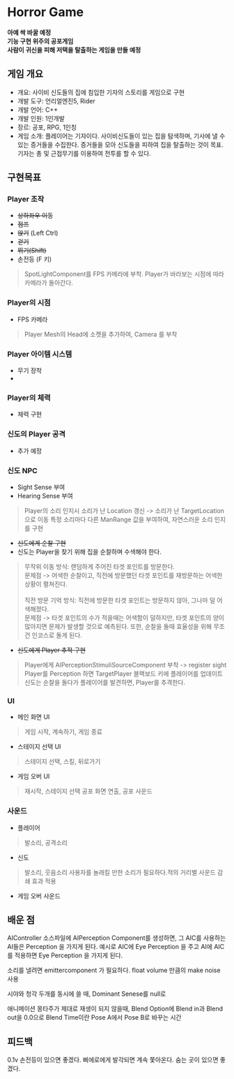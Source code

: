  # Horror Game
**아예 싹 바꿀 예정<br>
기능 구현 위주의 공포게임<br>
사람이 귀신을 피해 저택을 탈출하는 게임을 만들 예정**


## 게임 개요
- 개요: 사이비 신도들의 집에 침입한 기자의 스토리를 게임으로 구현
- 개발 도구: 언리얼엔진5, Rider
- 개발 언어: C++
- 개발 인원: 1인개발
- 장르: 공포, RPG, 1인칭
- 게임 소개: 플레이어는 기자이다. 사이비신도들이 있는 집을 탐색하며, 기사에 낼 수 있는 증거들을 수집한다. 증거들을 모아 신도들을 피하여 집을 탈출하는 것이 목표. 
             기자는 총 및 근접무기를 이용하여 전투를 할 수 있다.

## 구현목표
### Player 조작
 - ~~상하좌우 이동~~
 - ~~점프~~
 - ~~앉기~~ (Left Ctrl)
 - ~~걷기~~
 - ~~뛰기(Shift)~~
 - 손전등 (F 키)
 > SpotLightComponent를 FPS 카메라에 부착. Player가 바라보는 시점에 따라 카메라가 돌아간다.
 
 
 ### Player의 시점
- FPS 카메라
> Player Mesh의 Head에 소켓을 추가하여, Camera 를 부착

### Player 아이템 시스템
- 무기 장착
- 
 
 ### Player의 체력
 - 체력 구현
 
 ### 신도의 Player 공격
 - 추가 예정


### 신도 NPC 
  - Sight Sense 부여
  - Hearing Sense 부여
  >  Player의 소리 인지시 소리가 난 Location 갱신 -> 소리가 난 TargetLocation으로 이동
  > 특정 소리마다 다른 ManRange 값을 부여하여, 자연스러운 소리 인지를 구현
  - ~~신도에게 순찰 구현~~
  - 신도는 Player을 찾기 위해 집을 순찰하며 수색해야 한다. <br>
   >  무작위 이동 방식: 랜덤하게 주어진 타겟 포인트를 방문한다. <br>문제점 -> 어색한 순찰이고, 직전에 방문했던 타겟 포인트를 재방문하는 어색한 상황이 펼쳐진다.<br><br>
   >  직전 방문 기억 방식: 직전에 방문한 타겟 포인트는 방문하지 않아, 그나마 덜 어색해졌다. <br>문제점 -> 타겟 포인트의 수가 적을때는 어색함이 덜하지만, 타겟 포인트의 양이 많아지면 문제가 발생할 것으로 예측된다. 또한, 순찰을 돌때 효율성을 위해 무조건 인코스로 돌게 된다.
   
  - ~~신도에게 Player 추적 구현~~
  > Player에게 AIPerceptionStimuliSourceComponent 부착 -> register sight <br>
  > Player를 Perception 하면 TargetPlayer 블랙보드 키에 플레이어를 업데이트 <br>
  > 신도는 순찰을 돌다가 플레이어를 발견하면, Player를 추격한다. <br>
  


### UI
- 메인 화면 UI
 > 게임 시작, 계속하기, 게임 종료 
- 스테이지 선택 UI
 > 스테이지 선택, 스킬, 뒤로가기
- 게임 오버 UI
 > 재시작, 스테이지 선택
 > 공포 화면 연출, 공포 사운드
 
### 사운드
- 플레이어
> 발소리, 공격소리
- 신도
> 발소리, 웃음소리
> 사용자를 놀래킬 만한 소리가 필요하다.적의 거리별 사운드 감쇄 효과 적용
- 게임 오버 사운드



## 배운 점
AIController 소스파일에 AIPerception Component를 생성하면, 그 AIC를 사용하는 AI들은 Perception 을 가지게 된다. 예시로 AIC에 Eye Perception 을 주고 AI에 AIC를 적용하면 Eye Perception 을 가지게 된다.

소리를 낼려면 emittercomponent 가 필요하다. float volume 만큼의 make noise 사용 

시야와 청각 두개를 동시에 쓸 때, Dominant Senese를 null로 

애니메이션 몽타주가 제대로 재생이 되지 않을때, Blend Option에 Blend in과 Blend out을 0.0으로 
Blend Time이란 Pose A에서 Pose B로 바꾸는 시간


## 피드백
0.1v
손전등이 있으면 좋겠다.
삐에로에게 발각되면 계속 쫓아온다. 숨는 곳이 있으면 좋겠다.







